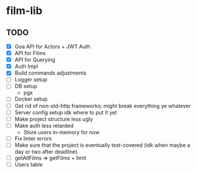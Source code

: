 # film-lib

## TODO
- [x] Goa API for Actors + JWT Auth
- [x] API for Films
- [x] API for Querying
- [x] Auth Impl
- [x] Build commands adjustments
- [ ] Logger setup
- [ ] DB setup
  - pgx
- [ ] Docker setup
- [ ] Get rid of non-std-http frameworks; might break everything ye whatever
- [ ] Server config setup idk where to put it yet
- [ ] Make project structure less ugly
- [ ] Make auth less retarded
  - Store users in-memory for now
- [ ] Fix linter errors
- [ ] Make sure that the project is eventually test-covered (idk when maybe a day or two after deadline)
- [ ] getAllFilms => getFilms + limit
- [ ] Users table